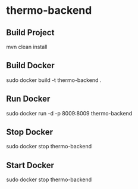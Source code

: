 # thermo-backend

## Build Project ##
mvn clean install

## Build Docker ##
sudo docker build -t thermo-backend .

## Run Docker ##
sudo docker run -d -p 8009:8009 thermo-backend

## Stop Docker ##
sudo docker stop thermo-backend

## Start Docker ##
sudo docker stop thermo-backend
